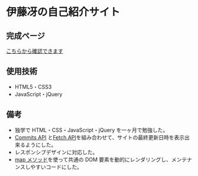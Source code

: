 # 伊藤冴の自己紹介サイト

## 完成ページ

[こちらから確認できます](https://saeyanenn.github.io/my-profile/)

## 使用技術

- HTML5・CSS3
- JavaScript・jQuery

## 備考

- 独学で HTML・CSS・JavaScript・jQuery を一ヶ月で勉強した。
- [Commits API](https://docs.github.com/ja/rest/commits/commits) と[Fetch API](https://developer.mozilla.org/ja/docs/Web/API/Fetch_API)を組み合わせて、サイトの最終更新日時を表示出来るようにした。
- レスポンシブデザインに対応した。
- [map メソッド](https://developer.mozilla.org/ja/docs/Web/JavaScript/Reference/Global_Objects/Array/map)を使って共通の DOM 要素を動的にレンダリングし、メンテナンスしやすいコードにした。
